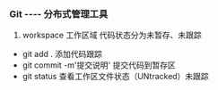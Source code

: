 ### Git ---- 分布式管理工具

1. workspace 工作区域 代码状态分为未暂存、未跟踪

* git add .  添加代码跟踪
* git commit -m'提交说明' 提交代码到暂存区
* git status 查看工作区文件状态（UNtracked）未跟踪
